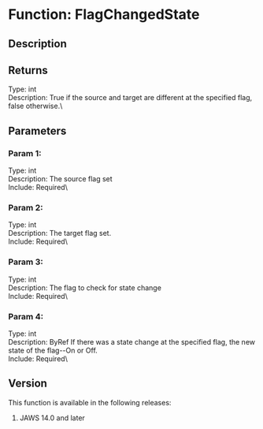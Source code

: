 # Function: FlagChangedState

## Description

## Returns

Type: int\
Description: True if the source and target are different at the
specified flag, false otherwise.\

## Parameters

### Param 1:

Type: int\
Description: The source flag set\
Include: Required\

### Param 2:

Type: int\
Description: The target flag set.\
Include: Required\

### Param 3:

Type: int\
Description: The flag to check for state change\
Include: Required\

### Param 4:

Type: int\
Description: ByRef If there was a state change at the specified flag,
the new state of the flag\--On or Off.\
Include: Required\

## Version

This function is available in the following releases:

1.  JAWS 14.0 and later
